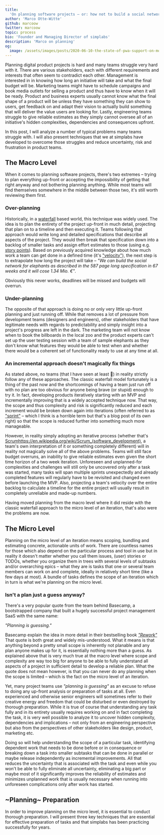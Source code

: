 ```yaml
---
title:
  'On planning software projects – or: how not to build a social network for elephants'
author: 'Marco Otte-Witte'
github: marcoow
twitter: marcoow
topic: process
bio: 'Founder and Managing Director of simplabs'
description: 'Marco on planning'
og:
  image: /assets/images/posts/2020-06-10-the-state-of-pwa-support-on-mobile-and-desktop-in-2020/og-image.png
---
```


Planning digital product projects is hard and many teams struggle very hard with
it. There are various stakeholders, each with different requirements and
interests that often seem to contradict each other. Management is interested in
in knowing how long an initiative will take and what the final budget will be.
Marketing teams might have to schedule campaigns and book media outlets for
selling a product and thus have to know when it will be ready. Product and
business experts usually cannot know what the final shape of a product will be
unless they have something they can show to users, get feedback on and adapt
their vision to actually build something that will deliver the value users are
looking for. Lastly, engineering teams struggle to give reliable estimates as
they simply cannot oversee all of an initiative's hidden complexities,
dependencies and consequences upfront.

In this post, I will analyze a number of typical problems many teams struggle
with. I will also present techniques that we at simplabs have developed to
overcome those struggles and reduce uncertainty, risk and frustration in product
teams.

<!--break-->

## The Macro Level

When it comes to planning software projects, there's two extremes – trying to
plan everything up-front or accepting the impossibility of getting that right
anyway and not bothering planning anything. While most teams will find
themselves somewhere in the middle between those two, it's still worth reviewing
them first.

### Over-planning

Historically, in a [waterfall](https://en.wikipedia.org/wiki/Waterfall_model)
based world, this technique was widely used. The idea is to plan the entirety of
the project up-front in much detail, projecting that plan on to a timeline and
then executing it. Teams following that approach would write long and detailed
specifications that describe all aspects of the project. They would then break
that specification down into a backlog of smaller tasks and assign effort
estimates to those (using e.g.
[story points](https://en.wikipedia.org/wiki/Planning_poker)). Based on
previously acquired knowledge about how much work a team can get done in a
defined time (it's
["velocity"](<https://en.wikipedia.org/wiki/Velocity_(software_development)>)),
the next step is to extrapolate how long the project will take – _"We can build
the social network for elephants as described in the 587 page long specification
in 67 weeks and it will cose 1.34 Mio. €"_.

Obviously this never works, deadlines will be missed and budgets will overrun.

### Under-planning

The opposite of that approach is doing no or only very little up-front planning
and just running off. While that removes a lot of pressure from development
teams (designers and engineers), other stakeholders that have legitimate needs
with regards to predictability and simply insight into a project's progress are
left in the dark. The marketing team will not know when to book the billboards
in the local zoo and the product experts can't set up the user testing session
with a team of sample elephants as they don't know what features they would be
able to test when and whether there would be a coherent set of functionality
ready to use at any time at all.

### An incremental approach doesn't magically fix things

As stated above, no teams (that I have seen at least 🤞) in reality strictly
follow any of these approaches. The classic waterfall model fortunately is a
thing of the past now and the shortcomings of having a team just run off with no
plan are too obvious for anyone being brave (or stupid) enough to try it. In
fact, developing products iteratively starting with an MVP and incrementally
improving that is a widely accepted technique now. That way, the scope and thus
complexity and risk is significantly reduced and each increment would be broken
down again into iterations (often referred to as
["sprint"](<https://en.wikipedia.org/wiki/Scrum_(software_development)#Sprint>)
– which I think is a horrible term but that's a blog post of its own right) so
that the scope is reduced further into something much more manageable.

However, in reality simply adopting an iterative process (whether that's
[Scrum]()https://en.wikipedia.org/wiki/Scrum_(software_development), a team's
own interpretation of it or something completely different) will in reality not
magically solve all of the above problems. Teams will still face budget
overruns, an inability to give reliable estimates even given the short time
horizon of a two week iteration. Unforeseen and unplanned-for complexities and
challenges will still only be uncovered only after a task was started, many
tasks will span multiple sprints unexpectedly and already completed features
will regularly have to be revisited and changed even before launching the MVP.
Also, projecting a team's velocity over the entire backlog to calculate a
timeline for the entire project will usually result in completely unreliable and
made-up numbers.

Having moved planning from the macro level where it did reside with the classic
waterfall approach to the micro level of an iteration, that's also were the
problems are now.

## The Micro Level

Planning on the micro level of an iteration means scoping, bundling and
estimating concrete, actionable units of work. There are countless names for
those which also depend on the particular process and tool in use but in reality
it doesn't matter whether you call them issues, (user) stories or TODOs, whether
you organize them in trees with several levels of subtasks and/or overarching
epics – what they are is tasks that one or several team members can work on and
complete, ideally in relatively short time (like a few days at most). A bundle
of tasks defines the scope of an iteration which in turn is what we're planning
on the micro level.

### Isn't a plan just a guess anyway?

There's a very popular quote from the team behind Basecamp, a bootstrapped
company that built a hugely successful project management SaaS with the same
name:

_"Planning is guessing."_

Basecamp explain the idea in more detail in their bestselling book
[_"Rework"_](https://basecamp.com/books/rework) That quote is both great and
widely mis-understood. What it means is that anything beyond a pretty small
scope is inherently not planable and any plan anyone makes up for it, is
essentially nothing more than a guess. As explained above that is very much true
at the macro level where scope and complexity are way too big for anyone to be
able to fully understand all aspects of a project in sufficient detail to
develop a reliable plan. What the quote does not mean however, is that you can
never do any planning when the scope is limited – which is the fact on the micro
level of an iteration.

Yet, many project teams use _"planning is guessing"_ as an excuse to refuse to
doing any up-front analysis or preparation of tasks at all. Even experienced and
otherwise senior engineers will sometimes refer to their creative energy and
freedom that could be disturbed or even destroyed by thorough preparation. While
it is true of course that understanding any task fully and in its entirety
usually requires working on and in fact completing the task, it is very well
possible to analyze it to uncover hidden complexity, dependencies and
implications – not only from an engineering perspective but also from the
perspectives of other stakeholders like design, product, marketing etc.

Doing so will help understanding the scope of a particular task, identifying
dependent work that needs to be done before or in consequence or breaking down a
task into smaller subtasks that can be done in parallel or maybe release
independently as incremental improvements. All that reduces the uncertainty that
is associated with the task and even while you won't be able to fully eliminate
all uncertainty, eliminating a big part or maybe most of it significantly
improves the reliability of estimates and minimizes unplanned work that is
usually necessary when running into unforeseen complications only after work has
started.

## ~Planning~ Preparation

In order to improve planning on the micro level, it is essential to conduct
thorough preparation. I will present three key techniques that are essential for
effective preparation of tasks and that simplabs has been practicing
successfully for years.
